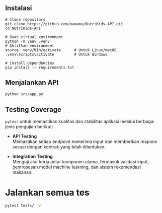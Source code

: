 ## Instalasi

```
# Clone repository
git clone https://github.com/namamu/NutriKids-API.git
cd NutriKids-API

# Buat virtual environment
python -m venv .venv
# Aktifkan environment
source .venv/bin/activate      # Untuk Linux/macOS
.venv\Scripts\activate         # Untuk Windows

# Install dependencies
pip install -r requirements.txt
```
## Menjalankan API
```bash
python src/app.py
```

## Testing Coverage

`pytest` untuk memastikan kualitas dan stabilitas aplikasi melalui berbagai jenis pengujian berikut:

- **API Testing**  
  Memastikan setiap endpoint menerima input dan memberikan respons sesuai dengan kontrak yang telah ditentukan.

- **Integration Testing**  
  Menguji alur kerja antar komponen utama, termasuk validasi input, pemrosesan model machine learning, dan sistem rekomendasi makanan.

# Jalankan semua tes
```bash
pytest tests/ -v
```
